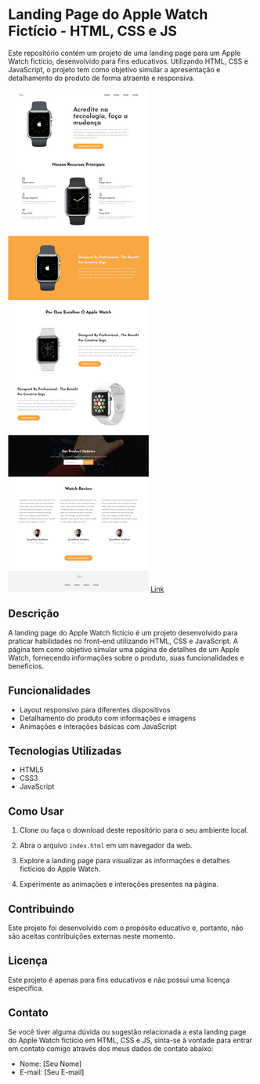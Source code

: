 # Landing Page do Apple Watch Fictício - HTML, CSS e JS

Este repositório contém um projeto de uma landing page para um Apple Watch fictício, desenvolvido para fins educativos. Utilizando HTML, CSS e JavaScript, o projeto tem como objetivo simular a apresentação e detalhamento do produto de forma atraente e responsiva.

![Imagem](img/img_projeto.png)
<a href="https://apple-watch-landing-page.netlify.app">Link</a>

## Descrição

A landing page do Apple Watch fictício é um projeto desenvolvido para praticar habilidades no front-end utilizando HTML, CSS e JavaScript. A página tem como objetivo simular uma página de detalhes de um Apple Watch, fornecendo informações sobre o produto, suas funcionalidades e benefícios.

## Funcionalidades

- Layout responsivo para diferentes dispositivos
- Detalhamento do produto com informações e imagens
- Animações e interações básicas com JavaScript

## Tecnologias Utilizadas

- HTML5
- CSS3
- JavaScript

## Como Usar

1. Clone ou faça o download deste repositório para o seu ambiente local.

2. Abra o arquivo `index.html` em um navegador da web.

3. Explore a landing page para visualizar as informações e detalhes fictícios do Apple Watch.

4. Experimente as animações e interações presentes na página.

## Contribuindo

Este projeto foi desenvolvido com o propósito educativo e, portanto, não são aceitas contribuições externas neste momento.

## Licença

Este projeto é apenas para fins educativos e não possui uma licença específica.

## Contato

Se você tiver alguma dúvida ou sugestão relacionada a esta landing page do Apple Watch fictício em HTML, CSS e JS, sinta-se à vontade para entrar em contato comigo através dos meus dados de contato abaixo:

- Nome: [Seu Nome]
- E-mail: [Seu E-mail]
